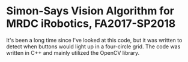# Simon-Says Vision Algorithm for MRDC iRobotics, FA2017-SP2018
It's been a long time since I've looked at this code, but it was written to detect when buttons would light up in a four-circle grid. The code was written in C++ and mainly utilized the OpenCV library.
